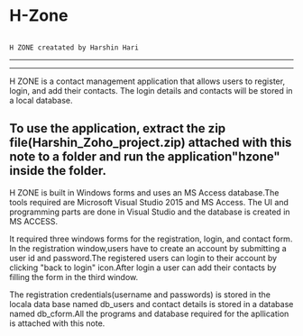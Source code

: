 # H-Zone

       	                      						                        	H ZONE creatated by Harshin Hari
--------------------------------------------------------------------------------------------------------------------------------------------------------------------------------------------
------------------------------------------------------------------------------------------------------------------------------------------------------------------------------------------- 
H ZONE is a contact management application that allows users to register, login, and add their contacts. The login details and contacts will be stored in a local database.

To use the application, extract the zip file(Harshin_Zoho_project.zip) attached with this note to a folder and run the application"hzone" inside the folder.
--------------------------------------------------------------------------------------------------------------------------------------------------------------------------------------------
H ZONE is built in Windows forms and uses an MS Access database.The tools required are Microsoft Visual Studio 2015 and MS Access. The UI and programming parts are done in Visual Studio and the database is created in MS ACCESS.

It required three windows forms for the registration, login, and contact form. In the registration window,users have to create an account by submitting a user id and password.The registered users  can login to their account by clicking "back to login" icon.After login a user can add their contacts by filling the form in the third window.

The registration credentials(username and passwords) is stored in the locala data base named db_users and contact details is stored in a database named db_cform.All the programs and database required for the apllication is attached with this note.
